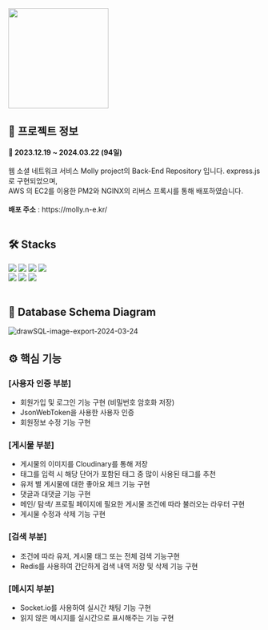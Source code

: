 <img src="https://github.com/Jeongseonil/anesi/assets/137017329/53034a7c-d92b-4d0a-a415-de4e158e983c"  width="200"/>
<h2>🔎 프로젝트 정보</h2>
<div><b>📆 2023.12.19 ~ 2024.03.22 (94일)</b></div>
<br>
<div>웹 소셜 네트워크 서비스 Molly project의 Back-End Repository 입니다. express.js 로 구현되었으며,</div>
<div>AWS 의 EC2를 이용한 PM2와 NGINX의 리버스 프록시를 통해 배포하였습니다.</div>
<br>
<div><b>배포 주소</b> : https://molly.n-e.kr/</div>
<br>
<h2>🛠 Stacks</h2>
<div>
  <img src="https://img.shields.io/badge/Node.js-339933?style=flat&logo=node.js&logoColor=white"/>
  <img src="https://img.shields.io/badge/Express-000000?style=flat&logo=express&logoColor=white"/>
  <img src="https://img.shields.io/badge/Typescript-000000?style=flat&logo=typescript&logoColor=white"/>
  <img src="https://img.shields.io/badge/Socket.io-010101?style=flat&logo=socket.io&logoColor=white"/>
</div>
<div>
  <img src="https://img.shields.io/badge/Sequelize-52B0E7?style=flat&logo=sequelize&logoColor=white"/>
  <img src="https://img.shields.io/badge/Cloudinary-3448C5?style=flat&logo=cloudinary&logoColor=white"/>
  <img src="https://img.shields.io/badge/MySql-4479A1?style=flat&logo=mysql&logoColor=white"/>
</div>
<br>
<h2>💾 Database Schema Diagram</h2>

![drawSQL-image-export-2024-03-24](https://github.com/bang015/Molly-backend/assets/137017329/3cb947ec-3b91-41a3-a5a9-06e7de7eed63)
<br>
<h2>⚙ 핵심 기능</h2>
<h3>[사용자 인증 부분]</h3>
<ul>
  <li>회원가입 및 로그인 기능 구현 (비밀번호 암호화 저장)</li>
  <li>JsonWebToken을 사용한 사용자 인증</li>
  <li>회원정보 수정 기능 구현</li>
</ul>
<h3>[게시물 부분]</h3>
<ul>
  <li>게시물의 이미지를 Cloudinary를 통해 저장</li>
  <li>태그를 입력 시 해당 단어가 포함된 태그 중 많이 사용된 태그를 추천</li>
  <li>유저 별 게시물에 대한 좋아요 체크 기능 구현</li>
  <li>댓글과 대댓글 기능 구현</li>
  <li>메인/ 탐색/ 프로필 페이지에 필요한 게시물 조건에 따라 불러오는 라우터 구현</li>
  <li>게시물 수정과 삭제 기능 구현</li>
</ul>
<h3>[검색 부분]</h3>
<ul>
  <li>조건에 따라 유저, 게시물 태그 또는 전체 검색 기능구현</li>
  <li>Redis를 사용하여 간단하게 검색 내역 저장 및 삭제 기능 구현</li>
</ul>
<h3>[메시지 부분]</h3>
<ul>
  <li>Socket.io를 사용하여 실시간 채팅 기능 구현</li>
  <li>읽지 않은 메시지를 실시간으로 표시해주는 기능 구현</li>
</ul>
